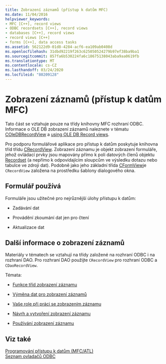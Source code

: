 ```yaml
---
title: Zobrazení záznamů (přístup k datům MFC)
ms.date: 11/04/2016
helpviewer_keywords:
- MFC [C++], record views
- ODBC recordsets [C++], record views
- databases [C++], record views
- record views [C++]
- forms [C++], data access tasks
ms.assetid: 562122d9-01d8-4284-acf6-ea109ab0408d
ms.openlocfilehash: 31dbd92219f263c625050524279b97ef38ba9ba1
ms.sourcegitcommit: 857fa6b530224fa6c18675138043aba9aa0619fb
ms.translationtype: MT
ms.contentlocale: cs-CZ
ms.lasthandoff: 03/24/2020
ms.locfileid: "80209128"
---
```

# <a name="record-views--mfc-data-access"></a>Zobrazení záznamů (přístup k datům MFC)

Tato část se vztahuje pouze na třídy knihovny MFC rozhraní ODBC. Informace o OLE DB zobrazení záznamů naleznete v tématu [COleDBRecordView](../mfc/reference/coledbrecordview-class.md) a [using OLE DB Record views](../data/oledb/using-ole-db-record-views.md).

Pro podporu formulářové aplikace pro přístup k datům poskytuje knihovna tříd třídu [CRecordView](../mfc/reference/crecordview-class.md). Zobrazení záznamu je objekt zobrazení formuláře, jehož ovládací prvky jsou mapovány přímo k poli datových členů objektu [Recordset](../data/odbc/recordset-odbc.md) (a nepřímo k odpovídajícím sloupcům ve výsledku dotazu nebo tabulce ve zdroji dat). Podobně jako jeho základní třída [CFormView](../mfc/reference/cformview-class.md)je `CRecordView` založena na prostředku šablony dialogového okna.

## <a name="form-uses"></a>Formulář používá

Formuláře jsou užitečné pro nejrůznější úlohy přístupu k datům:

- Zadávání dat

- Provádění zkoumání dat jen pro čtení

- Aktualizace dat

## <a name="further-reading-about-record-views"></a>Další informace o zobrazení záznamů

Materiály v tématech se vztahují na třídy založené na rozhraní ODBC i na rozhraní DAO. Pro rozhraní DAO použijte `CRecordView` pro rozhraní ODBC a `CDaoRecordView`.

Témata:

- [Funkce tříd zobrazení záznamu](../data/features-of-record-view-classes-mfc-data-access.md)

- [Výměna dat pro zobrazení záznamů](../data/data-exchange-for-record-views-mfc-data-access.md)

- [Vaše role při práci se zobrazením záznamu](../data/your-role-in-working-with-a-record-view-mfc-data-access.md)

- [Návrh a vytvoření zobrazení záznamu](../data/designing-and-creating-a-record-view-mfc-data-access.md)

- [Používání zobrazení záznamu](../data/using-a-record-view-mfc-data-access.md)

## <a name="see-also"></a>Viz také

[Programování přístupu k datům (MFC/ATL)](../data/data-access-programming-mfc-atl.md)<br/>
[Seznam ovladačů ODBC](../data/odbc/odbc-driver-list.md)
